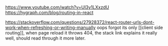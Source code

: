 https://www.youtube.com/watch?v=Ul3y1LXxzdU
https://hygraph.com/blog/routing-in-react


https://stackoverflow.com/questions/27928372/react-router-urls-dont-work-when-refreshing-or-writing-manually
oops forgot its only [[client side routing]], when page reload it throws 404, the stack link explains it really well, should read through it more later.
